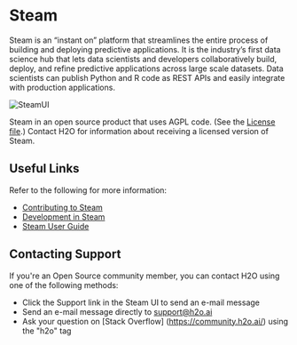 # Steam


Steam is an “instant on” platform that streamlines the entire process of building and deploying predictive applications. It is the industry’s first data science hub that lets data scientists and developers collaboratively build, deploy, and refine predictive applications across large scale datasets. Data scientists can publish Python and R code as REST APIs and easily integrate with production applications.

![SteamUI](docs/images/welcome.png)

Steam in an open source product that uses AGPL code. (See the [License file](LICENSE).) Contact H2O for information about receiving a licensed version of Steam. 

## Useful Links

Refer to the following for more information:

 - [Contributing to Steam](CONTRIBUTING.md)
 - [Development in Steam](DEVEL.md)
 - [Steam User Guide](http://docs.h2o.ai/steam/latest-stable/steam-docs/index.html)

## Contacting Support

If you're an Open Source community member, you can contact H2O using one of the following methods:

- Click the Support link in the Steam UI to send an e-mail message
- Send an e-mail message directly to <a href="mailto:support@h2o.ai">support@h2o.ai</a>
- Ask your question on [Stack Overflow] (https://community.h2o.ai/) using the "h2o" tag

